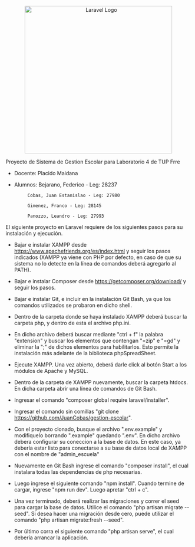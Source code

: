 <p align="center"><a href="https://laravel.com" target="_blank"><img src="https://raw.githubusercontent.com/laravel/art/master/logo-lockup/5%20SVG/2%20CMYK/1%20Full%20Color/laravel-logolockup-cmyk-red.svg" width="400" alt="Laravel Logo"></a></p>


Proyecto de Sistema de Gestion Escolar para Laboratorio 4 de TUP Frre

- Docente: Placido Maidana
- Alumnos: 
           Bejarano, Federico - Leg: 28237

           Cobas, Juan Estanislao - Leg: 27980

           Gimenez, Franco - Leg: 28145

           Panozzo, Leandro - Leg: 27993




El siguiente proyecto en Laravel requiere de los siguientes pasos para su instalación y ejecución. 

- Bajar e instalar XAMPP desde https://www.apachefriends.org/es/index.html y seguir los pasos indicados (XAMPP ya viene con PHP por defecto, en caso de que su sistema no lo detecte en la línea de comandos deberá agregarlo al PATH).

- Bajar e instalar Composer desde https://getcomposer.org/download/ y seguir los pasos.

- Bajar e instalar Git, e incluir en la instalación Git Bash, ya que los comandos utilizados se probaron en dicho shell.

- Dentro de la carpeta donde se haya instalado XAMPP deberá buscar la carpeta php, y dentro de esta el archivo php.ini. 

- En dicho archivo deberá buscar mediante "ctrl + f" la palabra "extension" y buscar los elementos que contengan "=zip" e "=gd" y eliminar la ";" de dichos elementos para habilitarlos. Esto permite la instalación más adelante de la biblioteca phpSpreadSheet.

- Ejecute XAMPP. Una vez abierto, deberá darle click al botón Start a los módulos de Apache y MySQL.

- Dentro de la carpeta de XAMPP nuevamente, buscar la carpeta htdocs. En dicha carpeta abrir una línea de comandos de Git Bash.

- Ingresar el comando "composer global require laravel/installer".

- Ingresar el comando sin comillas "git clone https://github.com/JuanCobas/gestion-escolar".

- Con el proyecto clonado, busque el archivo ".env.example" y modifiquelo borrando ".example" quedando ".env". En dicho archivo debera configurar su coneccion a la base de datos. En este caso, ya debería estar listo para conectarse a su base de datos local de XAMPP con el nombre de "admin_escuela"

- Nuevamente en Git Bash ingrese el comando "composer install", el cual instalara todas las dependencias de php necesarias.

- Luego ingrese el siguiente comando "npm install". Cuando termine de cargar, ingrese "npm run dev". Luego apretar "ctrl + c".

- Una vez terminado, deberá realizar las migraciones y correr el seed para cargar la base de datos. Utilice el comando "php artisan migrate --seed". Si desea hacer una migración desde cero, puede utilizar el comando "php artisan migrate:fresh --seed".

- Por último corra el siguiente comando "php artisan serve", el cual debería arrancar la aplicación.
 
